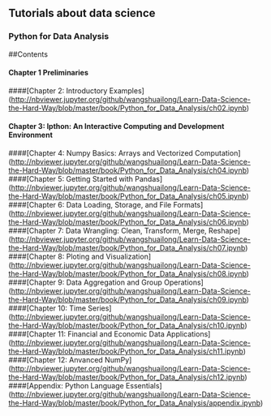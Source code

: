 ## Tutorials about data science

### Python for Data Analysis




##Contents

#### Chapter 1 Preliminaries
####[Chapter 2: Introductory Examples] (http://nbviewer.jupyter.org/github/wangshuailong/Learn-Data-Science-the-Hard-Way/blob/master/book/Python_for_Data_Analysis/ch02.ipynb)
#### Chapter 3: Ipthon: An Interactive Computing and Development Environment
####[Chapter 4: Numpy Basics: Arrays and Vectorized Computation] (http://nbviewer.jupyter.org/github/wangshuailong/Learn-Data-Science-the-Hard-Way/blob/master/book/Python_for_Data_Analysis/ch04.ipynb)
####[Chapter 5: Getting Started with Pandas] (http://nbviewer.jupyter.org/github/wangshuailong/Learn-Data-Science-the-Hard-Way/blob/master/book/Python_for_Data_Analysis/ch05.ipynb)
####[Chapter 6: Data Loading, Storage, and File Formats] (http://nbviewer.jupyter.org/github/wangshuailong/Learn-Data-Science-the-Hard-Way/blob/master/book/Python_for_Data_Analysis/ch06.ipynb)
####[Chapter 7: Data Wrangling: Clean, Transform, Merge, Reshape] (http://nbviewer.jupyter.org/github/wangshuailong/Learn-Data-Science-the-Hard-Way/blob/master/book/Python_for_Data_Analysis/ch07.ipynb)
####[Chapter 8: Ploting and Visualization] (http://nbviewer.jupyter.org/github/wangshuailong/Learn-Data-Science-the-Hard-Way/blob/master/book/Python_for_Data_Analysis/ch08.ipynb)
####[Chapter 9: Data Aggregation and Group Operations] (http://nbviewer.jupyter.org/github/wangshuailong/Learn-Data-Science-the-Hard-Way/blob/master/book/Python_for_Data_Analysis/ch09.ipynb)
####[Chapter 10: Time Series] (http://nbviewer.jupyter.org/github/wangshuailong/Learn-Data-Science-the-Hard-Way/blob/master/book/Python_for_Data_Analysis/ch10.ipynb)
####[Chapter 11: Financial and Economic Data Applications] (http://nbviewer.jupyter.org/github/wangshuailong/Learn-Data-Science-the-Hard-Way/blob/master/book/Python_for_Data_Analysis/ch11.ipynb)
####[Chapter 12: Anvanced NumPy] (http://nbviewer.jupyter.org/github/wangshuailong/Learn-Data-Science-the-Hard-Way/blob/master/book/Python_for_Data_Analysis/ch12.ipynb)
####[Appendix: Python Language Essentials] (http://nbviewer.jupyter.org/github/wangshuailong/Learn-Data-Science-the-Hard-Way/blob/master/book/Python_for_Data_Analysis/appendix.ipynb)